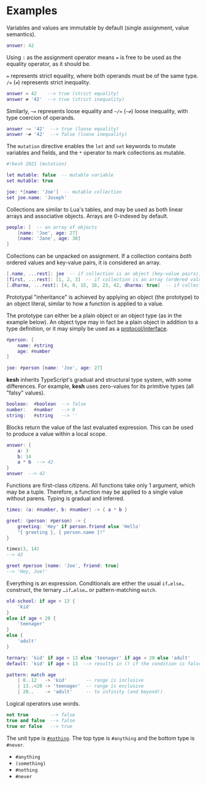 # Examples

Variables and values are immutable by default (single assignment, value semantics).

```lua
answer: 42
```

Using `:` as the assignment operator means `=` is free to be used as the equality operator, as it should be.

`=` represents strict equality, where both operands must be of the same type. `/=` (`≠`) represents strict inequality.

```lua
answer = 42    --> true (strict equality)
answer ≠ '42'  --> true (strict inequality)
```

Similarly, `~=` represents loose equality and `~/=` (`~≠`) loose inequality, with type coercion of operands.

```lua
answer ~= '42'  --> true (loose equality)
answer ~≠ '42'  --> false (loose inequality)
```

The `mutation` directive enables the `let` and `set` keywords to mutate variables and fields, and the `*` operator to mark collections as mutable.

```lua
#!kesh 2021 (mutation)

let mutable: false  -- mutable variable
set mutable: true

joe: *[name: 'Joe']  -- mutable collection
set joe.name: 'Joseph'
```

Collections are similar to Lua's tables, and may be used as both linear arrays and associative objects. Arrays are 0-indexed by default.

```lua
people: [  -- an array of objects
    [name: 'Joe', age: 27]
    [name: 'Jane', age: 30]
]
```

Collections can be unpacked on assignment. If a collection contains _both_ ordered values and key-value pairs, it is considered an array.

```lua
[.name, ...rest]: joe  -- if collection is an object (key-value pairs), rest is an object
[first, ...rest]: [1, 2, 3]  -- if collection is an array (ordered values), rest is an array
[.dharma, ...rest]: [4, 8, 15, 16, 23, 42, dharma: true]  -- if collection is mixed, rest is an array of ordered values
```

Prototypal "inheritance" is achieved by applying an object (the prototype) to an object literal, similar to how a function is applied to a value.

The prototype can either be a plain object or an object type (as in the example below). An object type may in fact be a plain object in addition to a type definition, or it may simply be used as a [protocol/interface](https://en.wikipedia.org/wiki/Protocol_(object-oriented_programming)).

```lua
#person: [
    name: #string
    age: #number
]

joe: #person [name: 'Joe', age: 27]
```

**kesh** inherits TypeScript's gradual and structural type system, with some differences. For example, **kesh** uses zero-values for its primitive types (all "falsy" values).

```lua
boolean:  #boolean  --> false
number:   #number   --> 0
string:   #string   --> ''
```

Blocks return the value of the last evaluated expression. This can be used to produce a value within a local scope.

```lua
answer: {
    a: 3
    b: 14
    a * b  --> 42
}
answer  --> 42
```

Functions are first-class citizens. All functions take only 1 argument, which may be a tuple. Therefore, a function may be applied to a single value without parens. Typing is gradual and inferred.

```lua
times: (a: #number, b: #number) -> { a * b }

greet: (person: #person) -> {
    greeting: 'Hey' if person.friend else 'Hello'
    "{ greeting }, { person.name }!"
}

times(3, 14)
--> 42

greet #person [name: 'Joe', friend: true]
--> 'Hey, Joe!'
```

Everything is an expression. Conditionals are either the usual `if…else…` construct, the ternary `…if…else…` or pattern-matching `match`.

```lua
old-school: if age < 13 {
    'kid'
}
else if age < 20 {
    'teenager'
}
else {
    'adult'
}

ternary: 'kid' if age < 13 else 'teenager' if age < 20 else 'adult'
default: 'kid' if age < 13  --> results in () if the condition is false

pattern: match age
    | 0..12   -> 'kid'       -- range is inclusive
    | 13..<20 -> 'teenager'  -- range is exclusive
    | 20..    -> 'adult'     -- to infinity (and beyond!)
```

Logical operators use words.

```lua
not true        --> false
true and false  --> false
true or false   --> true
```

The unit type is [`#nothing`](https://gist.github.com/joakim/dd598d9c6b783cd7641100bc70215e68). The top type is `#anything` and the bottom type is `#never`.

- `#anything`
- `(something)`
- `#nothing`
- `#never`

